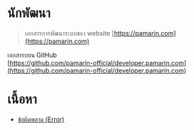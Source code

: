 # นักพัฒนา

> เอกสารการพัฒนาระบบของ website [https://pamarin.com](https://pamarin.com)

เอกสารบบน GitHub   
[https://github.com/pamarin-official/developer.pamarin.com](https://github.com/pamarin-official/developer.pamarin.com) 

# เนื้อหา
- [ข้อผิดพลาด (Error)](error/README.md)
